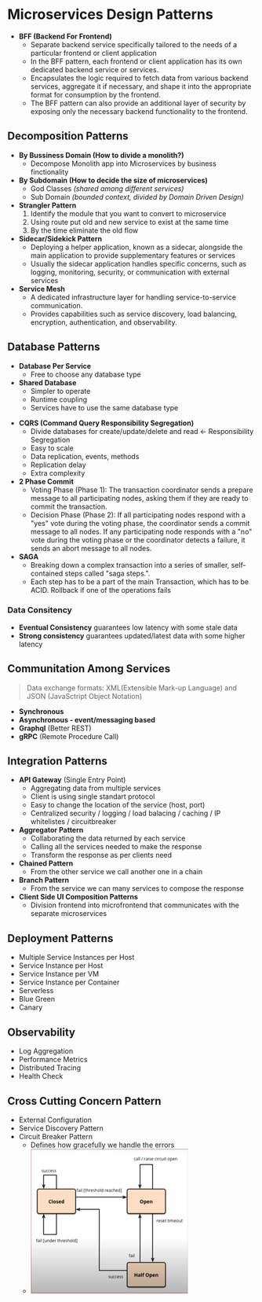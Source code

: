 # Microservices Design Patterns
- **BFF (Backend For Frontend)**
    - Separate backend service specifically tailored to the needs of a particular frontend or client application
    - In the BFF pattern, each frontend or client application has its own dedicated backend service or services.
    - Encapsulates the logic required to fetch data from various backend services, aggregate it if necessary, and shape it into the appropriate format for consumption by the frontend.
    - The BFF pattern can also provide an additional layer of security by exposing only the necessary backend functionality to the frontend.
## Decomposition Patterns
- **By Bussiness Domain (How to divide a monolith?)**
    - Decompose Monolith app into Microservices by business finctionality
- **By Subdomain (How to decide the size of microservices)**
    - God Classes *(shared among different services)*
    - Sub Domain *(bounded context, divided by Domain Driven Design)*
- **Strangler Pattern**
    1. Identify the module that you want to convert to microservice
    2. Using route put old and new service to exist at the same time
    3. By the time eliminate the old flow
- **Sidecar/Sidekick Pattern**
    - Deploying a helper application, known as a sidecar, alongside the main application to provide supplementary features or services
    - Usually the sidecar application handles specific concerns, such as logging, monitoring, security, or communication with external services
- **Service Mesh**
    - A dedicated infrastructure layer for handling service-to-service communication.
    - Provides capabilities such as service discovery, load balancing, encryption, authentication, and observability.
## Database Patterns 
- **Database Per Service**
    - Free to choose any database type
- **Shared Database**
    - Simpler to operate
    - Runtime coupling
    - Services have to use the same database type
* **CQRS (Command Query Responsibility Segregation)**
    - Divide databases for create/update/delete and read <- Responsibility Segregation
    - Easy to scale
    - Data replication, events, methods
    - Replication delay
    - Extra complexity
* **2 Phase Commit**
    - Voting Phase (Phase 1): The transaction coordinator sends a prepare message to all participating nodes, asking them if they are ready to commit the transaction.
    - Decision Phase (Phase 2): If all participating nodes respond with a "yes" vote during the voting phase, the coordinator sends a commit message to all nodes. If any participating node responds with a "no" vote during the voting phase or the coordinator detects a failure, it sends an abort message to all nodes.
* **SAGA**
    - Breaking down a complex transaction into a series of smaller, self-contained steps called "saga steps.". 
    - Each step has to be a part of the main Transaction, which has to be ACID. Rollback if one of the operations fails
### Data Consitency
- **Eventual Consistency** guarantees low latency with some stale data
- **Strong consistency** guarantees updated/latest data with some higher latency
## Communitation Among Services
> Data exchange formats: XML(Extensible Mark-up Language) and JSON (JavaSctript Object Notation)
- **Synchronous**
- **Asynchronous - event/messaging based**
- **Graphql** (Better REST)
- **gRPC** (Remote Procedure Call)
## Integration Patterns
- **API Gateway** (Single Entry Point)
    - Aggregating data from multiple services
    - Client is using single standart protocol
    - Easy to change the location of the service (host, port)
    - Centralized security / logging / load balacing / caching / IP whitelistes / circuitbreaker
- **Aggregator Pattern**
    - Collaborating the data returned by each service
    - Calling all the services needed to make the response
    - Transform the response as per clients need
- **Chained Pattern**
    - From the other service we call another one in a chain
- **Branch Pattern**
    - From the service we can many services to compose the response
- **Client Side UI Composition Patterns**
    - Division frontend into microfrontend that communicates with the separate microservices
## Deployment Patterns
- Multiple Service Instances per Host
- Service Instance per Host
- Service Instance per VM
- Service Instance per Container
- Serverless
- Blue Green
- Canary
## Observability
- Log Aggregation
- Performance Metrics
- Distributed Tracing
- Health Check
## Cross Cutting Concern Pattern
- External Configuration
- Service Discovery Pattern
- Circuit Breaker Pattern
    - Defines how gracefully we handle the errors
    - ![alt text](../static/circuitbreaker-mdp.png)